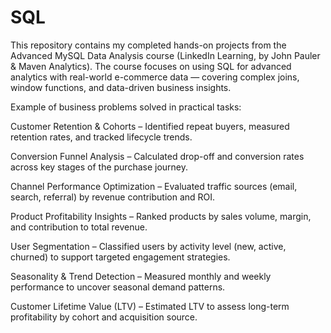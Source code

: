 # SQL

This repository contains my completed hands-on projects from the Advanced MySQL Data Analysis course (LinkedIn Learning, by John Pauler & Maven Analytics).
The course focuses on using SQL for advanced analytics with real-world e-commerce data — covering complex joins, window functions, and data-driven business insights.

Example of business problems solved in practical tasks:

Customer Retention & Cohorts – Identified repeat buyers, measured retention rates, and tracked lifecycle trends.

Conversion Funnel Analysis – Calculated drop-off and conversion rates across key stages of the purchase journey.

Channel Performance Optimization – Evaluated traffic sources (email, search, referral) by revenue contribution and ROI.

Product Profitability Insights – Ranked products by sales volume, margin, and contribution to total revenue.

User Segmentation – Classified users by activity level (new, active, churned) to support targeted engagement strategies.

Seasonality & Trend Detection – Measured monthly and weekly performance to uncover seasonal demand patterns.

Customer Lifetime Value (LTV) – Estimated LTV to assess long-term profitability by cohort and acquisition source.
